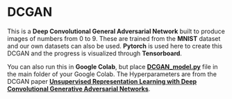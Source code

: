 # DCGAN
This is a **Deep Convolutional General Adversarial Network** built to produce images of numbers from 0 to 9. These are trained from the **MNIST** dataset and our own datasets can also be used. **Pytorch** is used here to create this DCGAN and the progress is visualized through **Tensorboard**. 

You can also run this in **Google Colab**, but place [**DCGAN_model.py**](https://github.com/Newbie-master-416/DCGAN/blob/main/DCGAN_model.py) file in the main folder of your Google Colab. The Hyperparameters are from the DCGAN paper [**Unsupervised Representation Learning with Deep Convolutional Generative Adversarial Networks**](https://arxiv.org/abs/1511.06434).
